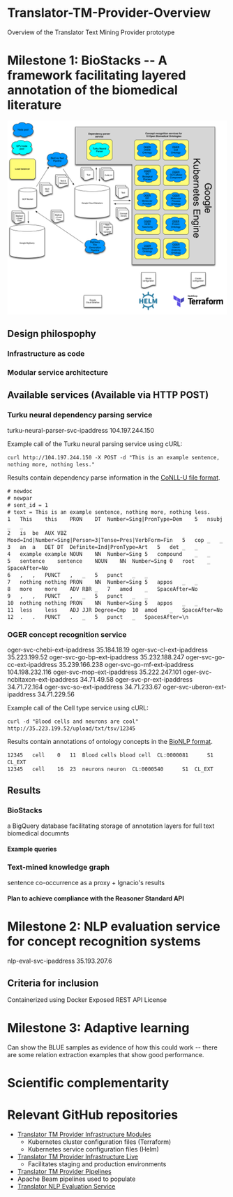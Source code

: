 # Translator-TM-Provider-Overview
Overview of the Translator Text Mining Provider prototype




# Milestone 1: BioStacks -- A framework facilitating layered annotation of the biomedical literature

![text](https://github.com/UCDenver-ccp/Translator-TM-Provider-Overview/blob/master/images/tm-provider-architecture.png "TM Provider architecture diagram")

## Design philospophy
### Infrastructure as code

### Modular service architecture


## Available services (Available via HTTP POST)
### Turku neural dependency parsing service

turku-neural-parser-svc-ipaddress       104.197.244.150

Example call of the Turku neural parsing service using cURL:
```
curl http://104.197.244.150 -X POST -d "This is an example sentence, nothing more, nothing less."
```

Results contain dependency parse information in the [CoNLL-U file format](https://universaldependencies.org/format.html).
```
# newdoc
# newpar
# sent_id = 1
# text = This is an example sentence, nothing more, nothing less.
1	This	this	PRON	DT	Number=Sing|PronType=Dem	5	nsubj	_	_
2	is	be	AUX	VBZ	Mood=Ind|Number=Sing|Person=3|Tense=Pres|VerbForm=Fin	5	cop	_	_
3	an	a	DET	DT	Definite=Ind|PronType=Art	5	det	_	_
4	example	example	NOUN	NN	Number=Sing	5	compound	_	_
5	sentence	sentence	NOUN	NN	Number=Sing	0	root	_	SpaceAfter=No
6	,	,	PUNCT	,	_	5	punct	_	_
7	nothing	nothing	PRON	NN	Number=Sing	5	appos	_	_
8	more	more	ADV	RBR	_	7	amod	_	SpaceAfter=No
9	,	,	PUNCT	,	_	5	punct	_	_
10	nothing	nothing	PRON	NN	Number=Sing	5	appos	_	_
11	less	less	ADJ	JJR	Degree=Cmp	10	amod	_	SpaceAfter=No
12	.	.	PUNCT	.	_	5	punct	_	SpacesAfter=\n
```

### OGER concept recognition service


oger-svc-chebi-ext-ipaddress            35.184.18.19
oger-svc-cl-ext-ipaddress               35.223.199.52
oger-svc-go-bp-ext-ipaddress            35.232.188.247
oger-svc-go-cc-ext-ipaddress            35.239.166.238
oger-svc-go-mf-ext-ipaddress            104.198.232.116
oger-svc-mop-ext-ipaddress              35.222.247.101
oger-svc-ncbitaxon-ext-ipaddress        34.71.49.58
oger-svc-pr-ext-ipaddress               34.71.72.164
oger-svc-so-ext-ipaddress               34.71.233.67
oger-svc-uberon-ext-ipaddress           34.71.229.56

Example call of the Cell type service using cURL:
```
curl -d "Blood cells and neurons are cool" http://35.223.199.52/upload/txt/tsv/12345
```

Results contain annotations of ontology concepts in the [BioNLP format](http://2013.bionlp-st.org/file-formats).
```
12345	cell	0	11	Blood cells	blood cell	CL:0000081		S1	CL_EXT
12345	cell	16	23	neurons	neuron	CL:0000540		S1	CL_EXT
```

## Results
### BioStacks
a BigQuery database facilitating storage of annotation layers for full text biomedical documnts

#### Example queries


### Text-mined knowledge graph
sentence co-occurrence as a proxy + Ignacio's results


#### Plan to achieve compliance with the Reasoner Standard API


# Milestone 2: NLP evaluation service for concept recognition systems
nlp-eval-svc-ipaddress                  35.193.207.6



## Criteria for inclusion
Containerized using Docker
Exposed REST API
License



# Milestone 3: Adaptive learning
Can show the BLUE samples as evidence of how this could work -- there are some relation extraction examples that show good performance.





# Scientific complementarity




# Relevant GitHub repositories
* [Translator TM Provider Infrastructure Modules](https://github.com/UCDenver-ccp/Translator-TM-Provider-Infrastructure-Modules)
  * Kubernetes cluster configuration files (Terraform)
  * Kubernetes service configuration files (Helm)
* [Translator TM Provider Infrastructure Live](https://github.com/UCDenver-ccp/Translator-TM-Provider-Infrastructure-Live)
  * Facilitates staging and production environments
* [Translator TM Provider Pipelines](https://github.com/UCDenver-ccp/Translator-TM-Provider-Pipelines)
 * Apache Beam pipelines used to populate 
* [Translator NLP Evaluation Service](https://github.com/UCDenver-ccp/Translator-nlp-eval-service)
